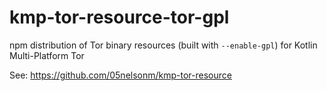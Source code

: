 # kmp-tor-resource-tor-gpl

npm distribution of Tor binary resources (built with `--enable-gpl`) for Kotlin Multi-Platform Tor

See: https://github.com/05nelsonm/kmp-tor-resource
